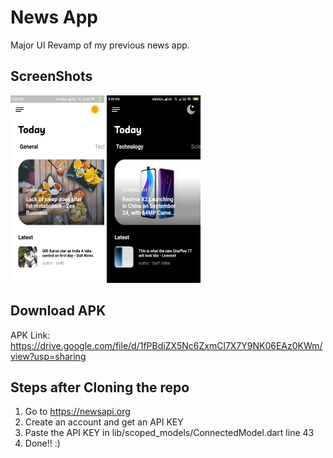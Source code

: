 # News App

Major UI Revamp of my previous news app.

## ScreenShots

<img src="screenshots/ScreenShot1.jpeg" width="150" height="300">     <img src="screenshots/ScreenShot2.jpeg" width="150" height="300">


## Download APK
APK Link: https://drive.google.com/file/d/1fPBdiZX5Nc6ZxmCl7X7Y9NK06EAz0KWm/view?usp=sharing

## Steps after Cloning the repo

1) Go to https://newsapi.org
2) Create an account and get an API KEY
3) Paste the API KEY in lib/scoped_models/ConnectedModel.dart line 43
4) Done!! :)
